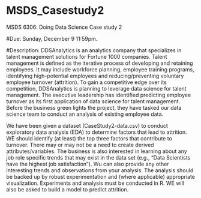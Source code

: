 # MSDS_Casestudy2
MSDS 6306: Doing Data Science Case study 2

#Due: Sunday, December 9 11:59pm. 

#Description: DDSAnalytics is an analytics company that specializes in talent management solutions for Fortune 1000 companies. 
Talent management is defined as the iterative process of developing and retaining employees. 
It may include workforce planning, employee training programs, identifying high-potential employees and reducing/preventing voluntary employee turnover (attrition). 
To gain a competitive edge over its competition, DDSAnalytics is planning to leverage data science for talent management. 
The executive leadership has identified predicting employee turnover as its first application of data science for talent management. Before the business green lights the project, they have tasked our data science team to conduct an analysis of existing employee data. 

We have been given a dataset (CaseStudy2-data.csv) to conduct exploratory data analysis (EDA) to determine factors that lead to attrition.  
WE should identify (at least) the top three factors that contribute to turnover. 
There may or may not be a need to create derived attributes/variables. 
The business is also interested in learning about any job role specific trends that may exist in the data set (e.g., “Data Scientists have the highest job satisfaction”). 
Wu can also provide any other interesting trends and observations from your analysis. 
The analysis should be backed up by robust experimentation and (where applicable) appropriate visualization. 
Experiments and analysis must be conducted in R. WE will also be asked to build a model to predict attrition.  
